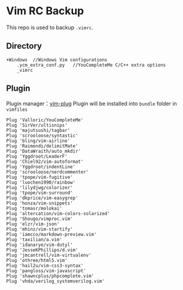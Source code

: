 
# Vim RC Backup

This repo is used to backup `.vimrc`.

## Directory

	+Windows  //Windows Vim configurations
		.ycm_extra_conf.py	 //YouCompleteMe C/C++ extra options
		_vimrc

## Plugin

Plugin manager：[vim-plug](https://github.com/junegunn/vim-plug)
Plugin will be installed into `bundle` folder in `vimfiles`

    Plug 'Valloric/YouCompleteMe'
    Plug 'SirVer/ultisnips'
    Plug 'majutsushi/tagbar'
    Plug 'scrooloose/syntastic'
    Plug 'bling/vim-airline'
    Plug 'Raimondi/delimitMate'
    Plug 'DataWraith/auto_mkdir'
    Plug 'Yggdroot/LeaderF'
    Plug 'Chiel92/vim-autoformat'
    Plug 'Yggdroot/indentLine'
    Plug 'scrooloose/nerdcommenter'
    Plug 'tpope/vim-fugitive'
    Plug 'luochen1990/rainbow'
    Plug 'lilydjwg/colorizer'
    Plug 'tpope/vim-surround'
    Plug 'dkprice/vim-easygrep'
    Plug 'honza/vim-snippets'
    Plug 'tomasr/molokai'
    Plug 'altercation/vim-colors-solarized'
    Plug 'Shougo/vimproc.vim'
    Plug 'elzr/vim-json'
    Plug 'mhinz/vim-startify'
    Plug 'iamcco/markdown-preview.vim'
    Plug 'taxilian/a.vim'
    Plug 'idanarye/vim-dutyl'
    Plug 'JesseKPhillips/d.vim'
    Plug 'jmcantrell/vim-virtualenv'
    Plug 'othree/html5.vim'
    Plug 'hail2u/vim-css3-syntax'
    Plug 'pangloss/vim-javascript'
    Plug 'shawncplus/phpcomplete.vim'
    Plug 'vhda/verilog_systemverilog.vim'

